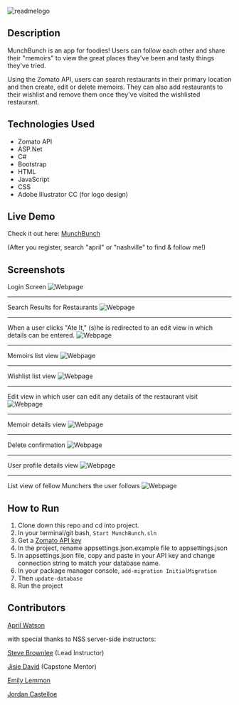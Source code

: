 ![readmelogo](https://raw.githubusercontent.com/aprilrochelle/munchBunch/master/MunchBunch/wwwroot/images/MunchBunchLogo-1.png)

## Description
MunchBunch is an app for foodies! Users can follow each other and share their "memoirs" to view the great places they've been and tasty things they've tried.

Using the Zomato API, users can search restaurants in their primary location and then create, edit or delete memoirs. They can also add restaurants to their wishlist and remove them once they've visited the wishlisted restaurant.

## Technologies Used
- Zomato API
- ASP.Net
- C#
- Bootstrap
- HTML
- JavaScript
- CSS
- Adobe Illustrator CC (for logo design)

## Live Demo
Check it out here: [MunchBunch](https://munchbunch2018.azurewebsites.net/)

(After you register, search "april" or "nashville" to find & follow me!)


## Screenshots

Login Screen
![Webpage](https://raw.githubusercontent.com/aprilrochelle/munchBunch/master/MunchBunch/wwwroot/screenshots/MB1.png)

____

Search Results for Restaurants
![Webpage](https://raw.githubusercontent.com/aprilrochelle/munchBunch/master/MunchBunch/wwwroot/screenshots/MB2.png)

____

When a user clicks "Ate It," (s)he is redirected to an edit view in which details can be entered.
![Webpage](https://raw.githubusercontent.com/aprilrochelle/munchBunch/master/MunchBunch/wwwroot/screenshots/MB3.png)

____

Memoirs list view
![Webpage](https://raw.githubusercontent.com/aprilrochelle/munchBunch/master/MunchBunch/wwwroot/screenshots/MB4.png)

____

Wishlist list view
![Webpage](https://raw.githubusercontent.com/aprilrochelle/munchBunch/master/MunchBunch/wwwroot/screenshots/MB5.png)

____

Edit view in which user can edit any details of the restaurant visit
![Webpage](https://raw.githubusercontent.com/aprilrochelle/munchBunch/master/MunchBunch/wwwroot/screenshots/MB6.png)

____

Memoir details view
![Webpage](https://raw.githubusercontent.com/aprilrochelle/munchBunch/master/MunchBunch/wwwroot/screenshots/MB7.png)

____

Delete confirmation
![Webpage](https://raw.githubusercontent.com/aprilrochelle/munchBunch/master/MunchBunch/wwwroot/screenshots/MB8.png)

____

User profile details view
![Webpage](https://raw.githubusercontent.com/aprilrochelle/munchBunch/master/MunchBunch/wwwroot/screenshots/MB9.png)

____

List view of fellow Munchers the user follows
![Webpage](https://raw.githubusercontent.com/aprilrochelle/munchBunch/master/MunchBunch/wwwroot/screenshots/MB10.png)


## How to Run
1. Clone down this repo and cd into project.
2. In your terminal/git bash, ```Start MunchBunch.sln```
2. Get a [Zomato API key](https://developers.zomato.com/api)
3. In the project, rename appsettings.json.example file to appsettings.json
4. In appsettings.json file, copy and paste in your API key and change connection string to match your database name.
5. In your package manager console, ```add-migration InitialMigration```
6. Then ```update-database```
8. Run the project

## Contributors
[April Watson](https://github.com/aprilrochelle)

with special thanks to NSS server-side instructors:

[Steve Brownlee](https://github.com/SteveBrownlee) (Lead Instructor)

[Jisie David](https://github.com/jisie) (Capstone Mentor)

[Emily Lemmon](https://github.com/Rian501)

[Jordan Castelloe](https://github.com/jordan-castelloe)
